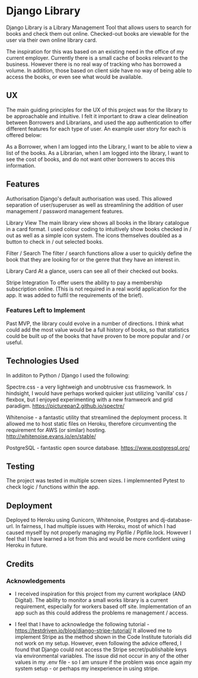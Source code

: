 # Django Library

Django Library is a Library Management Tool that allows users to search for books and check them out online.
Checked-out books are viewable for the user via their own online library card. 

The inspiration for this was based on an existing need in the office of my current employer. Currently there is a small cache of books relevant to the business. However there is no real way of tracking who has borrowed a volume. In addition, those based on client side have no way of being able to access the books, or even see what would be available. 
 
## UX
 
The main guiding principles for the UX of this project was for the library to be approachable and intuitive. 
I felt it important to draw a clear delineation between Borrowers and Librarians, and used the app authentication to offer different features for each type of user. An example user story for each is offered below:

As a Borrower, when I am logged into the Library, I want to be able to view a list of the books. 
As a Librarian, when I am logged into the library, I want to see the cost of books, and do not want other borrowers to acces this information. 

## Features

Authorisation       Django's default authorisation was used. This allowed separation of user/superuser as well as streamlining                      the addition of user management / password management features. 

Library View       The main library view shows all books in the library catalogue in a card format. I used colour coding to                        intuitively show books checked in / out as well as a simple icon system. The icons themselves doubled as                      a button to check in / out selected books. 

Filter / Search     The filter / search functions allow a user to quickly define the book that they are looking for or the                          genre that they have an interest in. 

Library Card        At a glance, users can see all of their checked out books.

Stripe Integration  To offer users the ability to pay a membership subscription online. (This is not required in a real world                     application for the app. It was added to fulfil the requirements of the brief). 

### Features Left to Implement

Past MVP, the library could evolve in a number of directions. I think what could add the most value would be a full history of books, so that statistics could be built up of the books that have proven to be more popular and / or useful. 

## Technologies Used

In addiiton to Python / Django I used the following:

Spectre.css - a very lightweigh and unobtrusive css frasmework. In hindsight, I would have perhaps worked quicker just utilizing 'vanilla' css / flexbox, but I enjoyed experimenting with a new framweork and grid paradigm. https://picturepan2.github.io/spectre/

Whitenoise - a fantastic utility that streamlined the deployment process. It allowed me to host static files on Heroku, therefore circumventing the requirement for AWS (or similar) hosting. http://whitenoise.evans.io/en/stable/

PostgreSQL - fantastic open source database. https://www.postgresql.org/


## Testing

The project was tested in multiple screen sizes. I implemnented Pytest to check logic / functions within the app. 


## Deployment

Deployed to Heroku using Gunicorn, Whitenoise, Postgres and dj-database-url. 
In fairness, I had multiple issues with Heroku, most of which I had caused myself by not properly managing my Pipfile / Pipfile.lock. However I feel that I have learned a lot from this and would be more confident using Heroku in future. 

## Credits

### Acknowledgements

- I received inspiration for this project from my current workplace (AND Digital). The ability to monitor a small works library is a current requirement, especially for workers based off site. Implementation of an app such as this could address the problems re management / access. 

- I feel that I have to acknowledge the following tutorial - https://testdriven.io/blog/django-stripe-tutorial/
It allowed me to implement Stripe as the method shown in the Code Institute tutorials did not work on my setup. 
However, even following the advice offered, I found that Django could not access the Stripe secret/publishable keys via environmental variables. The issue did not occur in any of the other values in my .env file - so I am unsure if the problem was once again my system setup - or perhaps my inexperience in using stripe. 
